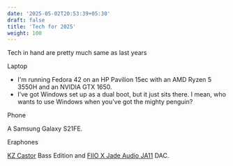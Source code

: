 ```yaml
---
date: '2025-05-02T20:53:39+05:30'
draft: false
title: 'Tech for 2025'
weight: 100
---
```

Tech in hand are pretty much same as last years

Laptop

- I'm running Fedora 42 on an HP Pavilion 15ec with an AMD Ryzen 5 3550H and an NVIDIA GTX 1650.
- I’ve got Windows set up as a dual boot, but it just sits there. I mean, who wants to use Windows when you’ve got the mighty penguin?

Phone

A Samsung Galaxy S21FE.

Eraphones

[KZ Castor](https://www.headphonezone.in/products/kz-castor?_pos=1&_sid=fce079ded&_ss=r&variant=42933943206076) Bass Edition and [FIIO X Jade Audio JA11](https://www.headphonezone.in/products/fiio-x-jade-audio-ja11?_pos=2&_psq=fiio+x+jade&_ss=e&_v=1.0) DAC.
